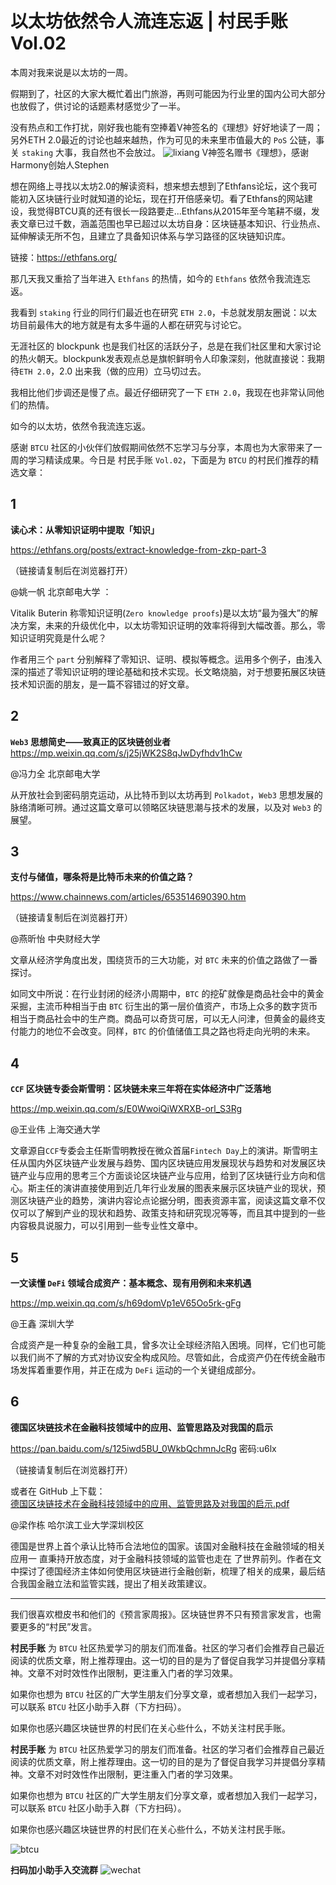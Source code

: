 # 以太坊依然令人流连忘返 | 村民手账 Vol.02

本周对我来说是以太坊的一周。



假期到了，社区的大家大概忙着出门旅游，再则可能因为行业里的国内公司大部分也放假了，供讨论的话题素材感觉少了一半。


没有热点和工作打扰，刚好我也能有空捧着V神签名的《理想》好好地读了一周；另外ETH 2.0最近的讨论也越来越热，作为可见的未来里市值最大的 `PoS` 公链，事关 `staking` 大事，我自然也不会放过。
![lixiang](../images/02-0004.webp)
V神签名赠书《理想》，感谢Harmony创始人Stephen

想在网络上寻找以太坊2.0的解读资料，想来想去想到了Ethfans论坛，这个我可能初入区块链行业时就知道的论坛，现在打开倍感亲切。看了Ethfans的网站建设，我觉得BTCU真的还有很长一段路要走...Ethfans从2015年至今笔耕不缀，发表文章已过千数，涵盖范围也早已超过以太坊自身：区块链基本知识、行业热点、延伸解读无所不包，且建立了具备知识体系与学习路径的区块链知识库。

链接：https://ethfans.org/

那几天我又重拾了当年进入 `Ethfans` 的热情，如今的 `Ethfans` 依然令我流连忘返。



我看到 `staking` 行业的同行们最近也在研究 `ETH 2.0`，卡总就发朋友圈说：以太坊目前最伟大的地方就是有太多牛逼的人都在研究与讨论它。



无涯社区的 blockpunk 也是我们社区的活跃分子，总是在我们社区里和大家讨论的热火朝天。blockpunk发表观点总是旗帜鲜明令人印象深刻，他就直接说：我期待`ETH 2.0`，2.0 出来我（做的应用）立马切过去。



我相比他们步调还是慢了点。最近仔细研究了一下 `ETH 2.0`，我现在也非常认同他们的热情。



如今的以太坊，依然令我流连忘返。





感谢 `BTCU` 社区的小伙伴们放假期间依然不忘学习与分享，本周也为大家带来了一周的学习精读成果。今日是 村民手账 `Vol.02`，下面是为 `BTCU` 的村民们推荐的精选文章：

## 1
**读心术：从零知识证明中提取「知识」**

https://ethfans.org/posts/extract-knowledge-from-zkp-part-3

（链接请复制后在浏览器打开）



@姚一帆 北京邮电大学 ：



Vitalik Buterin 称零知识证明(`Zero knowledge proofs`)是以太坊“最为强大”的解决方案，未来的升级优化中，以太坊零知识证明的效率将得到大幅改善。那么，零知识证明究竟是什么呢？



作者用三个 `part` 分别解释了零知识、证明、模拟等概念。运用多个例子，由浅入深的描述了零知识证明的理论基础和技术实现。长文略烧脑，对于想要拓展区块链技术知识面的朋友，是一篇不容错过的好文章。





## 2



**`Web3` 思想简史——致真正的区块链创业者**
https://mp.weixin.qq.com/s/j25jWK2S8qJwDyfhdv1hCw


@冯力全 北京邮电大学



从开放社会到密码朋克运动，从比特币到以太坊再到 `Polkadot`，`Web3` 思想发展的脉络清晰可辨。通过这篇文章可以领略区块链思潮与技术的发展，以及对 `Web3` 的展望。





## 3



**支付与储值，哪条将是比特币未来的价值之路？**

https://www.chainnews.com/articles/653514690390.htm

（链接请复制后在浏览器打开）



@燕昕怡 中央财经大学



文章从经济学角度出发，围绕货币的三大功能，对 `BTC` 未来的价值之路做了一番探讨。



如同文中所说：在行业封闭的经济小周期中，`BTC` 的挖矿就像是商品社会中的黄金采掘，主流币种相当于由 `BTC` 衍生出的第一层价值资产，市场上众多的数字货币相当于商品社会中的生产商。商品可以奇货可居，可以无人问津，但黄金的最终支付能力的地位不会改变。同样，`BTC` 的价值储值工具之路也将走向光明的未来。





## 4



**`CCF` 区块链专委会斯雪明：区块链未来三年将在实体经济中广泛落地**

https://mp.weixin.qq.com/s/E0WwoiQiWXRXB-orl_S3Rg



@王业伟 上海交通大学



文章源自`CCF`专委会主任斯雪明教授在微众首届`Fintech Day`上的演讲。斯雪明主任从国内外区块链产业发展与趋势、国内区块链应用发展现状与趋势和对发展区块链产业与应用的思考三个方面谈论区块链产业与应用，给到了区块链行业方向和信心。斯主任的演讲直接使用到近几年行业发展的图表来展示区块链产业的现状，预测区块链产业的趋势，演讲内容论点论据分明，图表资源丰富，阅读这篇文章不仅仅可以了解到产业的现状和趋势、政策支持和研究现况等等，而且其中提到的一些内容极具说服力，可以引用到一些专业性文章中。





## 5



**一文读懂 `DeFi` 领域合成资产：基本概念、现有用例和未来机遇**

https://mp.weixin.qq.com/s/h69domVp1eV65Oo5rk-gFg



@王鑫 深圳大学



合成资产是一种复杂的金融工具，曾多次让全球经济陷入困境。同样，它们也可能以我们尚不了解的方式对协议安全构成风险。尽管如此，合成资产仍在传统金融市场发挥着重要作用，并正在成为 `DeFi` 运动的一个关键组成部分。





## 6



**德国区块链技术在金融科技领域中的应用、监管思路及对我国的启示**

https://pan.baidu.com/s/125iwd5BU_0WkbQchmnJcRg  密码:u6lx

（链接请复制后在浏览器打开）  

或者在 GitHub 上下载：  
[德国区块链技术在金融科技领域中的应用、监管思路及对我国的启示.pdf](../files/德国区块链技术在金融科技领域中的应用_监管思路及对我国的启示.pdf)



@梁作栋 哈尔滨工业大学深圳校区



德国是世界上首个承认比特币合法地位的国家。该国对金融科技在金融领域的相关应用一 直秉持开放态度，对于金融科技领域的监管也走在 了世界前列。作者在文中探讨了德国经济主体如何使用区块链进行金融创新，梳理了相关的成果，最后结合我国金融立法和监管实践，提出了相关政策建议。


***





我们很喜欢橙皮书和他们的《预言家周报》。区块链世界不只有预言家发言，也需要更多的“村民”发言。



**村民手账** 为 `BTCU` 社区热爱学习的朋友们而准备。社区的学习者们会推荐自己最近阅读的优质文章，附上推荐理由。这一切的目的是为了督促自我学习并提倡分享精神。文章不对时效性作出限制，更注重入门者的学习效果。



如果你也想为 `BTCU` 社区的广大学生朋友们分享文章，或者想加入我们一起学习，可以联系 `BTCU` 社区小助手入群（下方扫码）。



如果你也感兴趣区块链世界的村民们在关心些什么，不妨关注村民手账。




**村民手账** 为 `BTCU` 社区热爱学习的朋友们而准备。社区的学习者们会推荐自己最近阅读的优质文章，附上推荐理由。这一切的目的是为了督促自我学习并提倡分享精神。文章不对时效性作出限制，更注重入门者的学习效果。


如果你也想为 `BTCU` 社区的广大学生朋友们分享文章，或者想加入我们一起学习，可以联系 `BTCU` 社区小助手入群（下方扫码）。


如果你也感兴趣区块链世界的村民们在关心些什么，不妨关注村民手账。

![btcu](/images/0001.webp)

**扫码加小助手入交流群**
![wechat](/images/0002.webp)